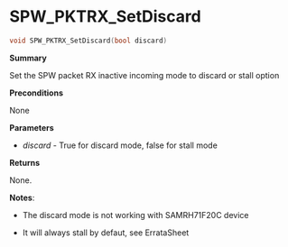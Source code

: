 # SPW_PKTRX_SetDiscard

```c
void SPW_PKTRX_SetDiscard(bool discard)
```

**Summary**

Set the SPW packet RX inactive incoming mode to discard or stall option

**Preconditions**

None

**Parameters**

* *discard* - True for discard mode, false for stall mode

**Returns**

None.

**Notes**:

* The discard mode is not working with SAMRH71F20C device

* It will always stall by defaut, see ErrataSheet
